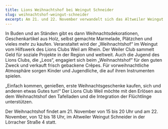 ```yaml
---
title: Lions Weihnachtshof bei Weingut Schneider
slug: weihnachtshof-weingut-schneider
excerpt: Am 21. und 22. November verwandelt sich das Altweiler Weingut Schneider in einen „Weihnachtshof“. Im Hof des traditionsreichen Weinguts wird es nach Glühwein, Tresterwürsten und Gutedel-Rahmsuppe riechen.
---
```


In Buden und an Ständen gibt es dann Weihnachtsdekorationen, Geschenkartikel aus Holz, selbst gemachte Marmelade, Plätzchen und vieles mehr zu kaufen. Veranstaltet wird der „Weihnachtshof“ im Weingut vom Hilfswerk des Lions Clubs Weil am Rhein. Der Weiler Club sammelt Geld für soziale Projekte in der Region und weltweit. Auch die Jugend des Lions Clubs, die „Leos“, engagiert sich beim „Weihnachtshof“ für den guten Zweck und verkauft frisch gebackene Crêpes. Für vorweihnachtliche Atmosphäre sorgen Kinder und Jugendliche, die auf ihren Instrumenten spielen.

„Einfach kommen, genießen, erste Weihnachtsgeschenke kaufen, sich und anderen etwas Gutes tun!“ Der Lions Club Weil möchte mit den Erlösen aus dem Weihnachtshof den Tafelladen und die Integration der Flüchtlinge unterstützen.

Der Weihnachtshof findet am 21. November von 15 bis 20 Uhr und am 22. November, von 12 bis 18 Uhr, im Altweiler Weingut Schneider in der Lörracher Straße 4 statt.
